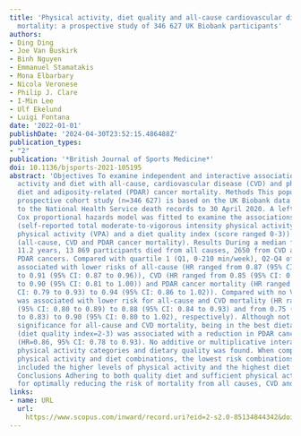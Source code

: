 ```yaml
---
title: 'Physical activity, diet quality and all-cause cardiovascular disease and cancer
  mortality: a prospective study of 346 627 UK Biobank participants'
authors:
- Ding Ding
- Joe Van Buskirk
- Binh Nguyen
- Emmanuel Stamatakis
- Mona Elbarbary
- Nicola Veronese
- Philip J. Clare
- I-Min Lee
- Ulf Ekelund
- Luigi Fontana
date: '2022-01-01'
publishDate: '2024-04-30T23:52:15.486488Z'
publication_types:
- "2"
publication: '*British Journal of Sports Medicine*'
doi: 10.1136/bjsports-2021-105195
abstract: 'Objectives To examine independent and interactive associations of physical
  activity and diet with all-cause, cardiovascular disease (CVD) and physical activity,
  diet and adiposity-related (PDAR) cancer mortality. Methods This population-based
  prospective cohort study (n=346 627) is based on the UK Biobank data with linkage
  to the National Health Service death records to 30 April 2020. A left-truncated
  Cox proportional hazards model was fitted to examine the associations between exposures
  (self-reported total moderate-to-vigorous intensity physical activity (MVPA), vigorous-intensity
  physical activity (VPA) and a diet quality index (score ranged 0-3)) and outcomes
  (all-cause, CVD and PDAR cancer mortality). Results During a median follow-up of
  11.2 years, 13 869 participants died from all causes, 2650 from CVD and 4522 from
  PDAR cancers. Compared with quartile 1 (Q1, 0-210 min/week), Q2-Q4 of MVPA were
  associated with lower risks of all-cause (HR ranged from 0.87 (95% CI: 0.83 to 0.91)
  to 0.91 (95% CI: 0.87 to 0.96)), CVD (HR ranged from 0.85 (95% CI: 0.76 to 0.95)
  to 0.90 (95% CI: 0.81 to 1.00)) and PDAR cancer mortality (HR ranged from 0.86 (95%
  CI: 0.79 to 0.93) to 0.94 (95% CI: 0.86 to 1.02)). Compared with no VPA, any VPA
  was associated with lower risk for all-cause and CVD mortality (HR ranged from 0.85
  (95% CI: 0.80 to 0.89) to 0.88 (95% CI: 0.84 to 0.93) and from 0.75 (95% CI: 0.68
  to 0.83) to 0.90 (95% CI: 0.80 to 1.02), respectively). Although not reaching statistical
  significance for all-cause and CVD mortality, being in the best dietary category
  (diet quality index=2-3) was associated with a reduction in PDAR cancer mortality
  (HR=0.86, 95% CI: 0.78 to 0.93). No additive or multiplicative interactions between
  physical activity categories and dietary quality was found. When comparing across
  physical activity and diet combinations, the lowest risk combinations consistently
  included the higher levels of physical activity and the highest diet quality score.
  Conclusions Adhering to both quality diet and sufficient physical activity is important
  for optimally reducing the risk of mortality from all causes, CVD and PDAR cancers.  © '
links:
- name: URL
  url: 
    https://www.scopus.com/inward/record.uri?eid=2-s2.0-85134844342&doi=10.1136%2fbjsports-2021-105195&partnerID=40&md5=9b79bea0bf9df4d714da0858993bb468
---
```

